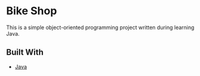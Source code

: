 # Bike Shop
This is a simple object-oriented programming project written during learning Java.

## Built With

* [Java](https://docs.oracle.com/en/java/)
